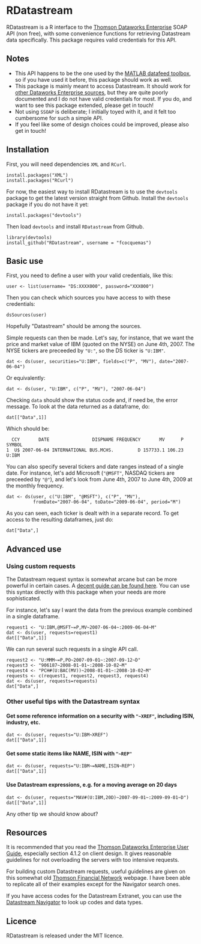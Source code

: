 # RDatastream

RDatastream is a R interface to the [Thomson Dataworks Enterprise](http://dataworks.thomson.com/Dataworks/Enterprise/1.0/) SOAP API (non free), with some convenience functions for retrieving Datastream data specifically. This package requires valid credentials for this API.

## Notes

* This API happens to be the one used by the [MATLAB datafeed toolbox](http://www.mathworks.fr/help/toolbox/datafeed/datastream.html), so if you have used it before, this package should work as well.
* This package is mainly meant to access Datastream. It should work for [other Dataworks Enterprise sources](http://dtg.tfn.com/data/), but they are quite poorly documented and I do not have valid credentials for most. If you do, and want to see this package extended, please get in touch!
* Not using `SSOAP` is deliberate; I initially toyed with it, and it felt too cumbersome for such a simple API.
* If you feel like some of design choices could be improved, please also get in touch!

## Installation

First, you will need dependencies `XML` and `RCurl`.

    install.packages("XML")
    install.packages("RCurl")

For now, the easiest way to install RDatastream is to use the `devtools` package to get the latest version straight from Github. Install the `devtools` package if you do not have it yet:

    install.packages("devtools")
    
Then load `devtools` and install `RDatastream` from Github.

    library(devtools)
    install_github("RDatastream", username = "fcocquemas")

## Basic use

First, you need to define a user with your valid credentials, like this:

    user <- list(username= "DS:XXXX000", password="XXX000")

Then you can check which sources you have access to with these credentials:

    dsSources(user)

Hopefully "Datastream" should be among the sources.

Simple requests can then be made. Let's say, for instance, that we want the price and market value of IBM (quoted on the NYSE) on June 4th, 2007. The NYSE tickers are preceeded by `"U:"`, so the DS ticker is `"U:IBM"`.

    dat <- ds(user, securities="U:IBM", fields=c("P", "MV"), date="2007-06-04")
    
Or equivalently:

    dat <- ds(user, "U:IBM", c("P", "MV"), "2007-06-04")
    
Checking `data` should show the status code and, if need be, the error message. To look at the data returned as a dataframe, do:

    dat[["Data",1]]
    
Which should be:

      CCY       DATE                DISPNAME FREQUENCY       MV      P SYMBOL
    1  U$ 2007-06-04 INTERNATIONAL BUS.MCHS.         D 157733.1 106.23  U:IBM

You can also specify several tickers and date ranges instead of a single date. For instance, let's add Microsoft (`"@MSFT"`, NASDAQ tickers are preceeded by `"@"`), and let's look from June 4th, 2007 to June 4th, 2009 at the monthly frequency.

    dat <- ds(user, c("U:IBM", "@MSFT"), c("P", "MV"), 
              fromDate="2007-06-04", toDate="2009-06-04", period="M")

As you can seen, each ticker is dealt with in a separate record. To get access to the resulting dataframes, just do:

    dat["Data",]

## Advanced use

### Using custom requests

The Datastream request syntax is somewhat arcane but can be more powerful in certain cases. A [decent guide can be found here](http://dtg.tfn.com/data/DataStream.html). You can use this syntax directly with this package when your needs are more sophisticated.

For instance, let's say I want the data from the previous example combined in a single dataframe.

    request1 <- "U:IBM,@MSFT~=P,MV~2007-06-04~:2009-06-04~M"
    dat <- ds(user, requests=request1)
    dat[["Data",1]]
    
We can run several such requests in a single API call.

    request2 <- "U:MMM~=P,PO~2007-09-01~:2007-09-12~D"
    request3 <- "906187~2008-01-01~:2008-10-02~M"
    request4 <- "PCH#(U:BAC(MV))~2008-01-01~:2008-10-02~M"
    requests <- c(request1, request2, request3, request4)
    dat <- ds(user, requests=requests)
    dat["Data",]

### Other useful tips with the Datastream syntax

#### Get some reference information on a security with `"~XREF"`, including ISIN, industry, etc.

    dat <- ds(user, requests="U:IBM~XREF") 
    dat[["Data",1]]
    
#### Get some static items like NAME, ISIN with `"~REP"`

    dat <- ds(user, requests="U:IBM~=NAME,ISIN~REP") 
    dat[["Data",1]]
    
#### Use Datastream expressions, e.g. for a moving average on 20 days

    dat <- ds(user, requests="MAV#(U:IBM,20D)~2007-09-01~:2009-09-01~D") 
    dat[["Data",1]]

Any other tip we should know about?

## Resources

It is recommended that you read the [Thomson Dataworks Enterprise User Guide](http://dataworks.thomson.com/Dataworks/Enterprise/1.0/documentation/user%20guide.pdf), especially section 4.1.2 on client design. It gives reasonable guidelines for not overloading the servers with too intensive requests.

For building custom Datastream requests, useful guidelines are given on this somewhat old [Thomson Financial Network](http://dtg.tfn.com/data/DataStream.html) webpage. I have been able to replicate all of their examples except for the Navigator search ones.

If you have access codes for the Datastream Extranet, you can use the [Datastream Navigator](http://product.datastream.com/navigator/) to look up codes and data types.

## Licence

RDatastream is released under the MIT licence.

